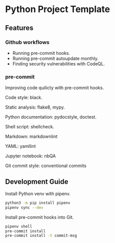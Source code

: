 # Python Project Template

## Features

### Github workflows

- Running pre-commit hooks.
- Running pre-commit autoupdate monthly.
- Finding security vulnerabilities with CodeQL.

### pre-commit

Improving code quilicty with pre-commit hooks.

Code style: black.

Static analysis: flake8, mypy.

Python documentation: pydocstyle, doctest.

Shell script: shellcheck.

Markdown: markdownlint

YAML: yamllint

Jupyter notebook: nbQA

Git commit style: conventional commits

## Development Guide

Install Python venv with pipenv.

```bash
python3 -m pip install pipenv
pipenv sync --dev
```

Install pre-commit hooks into Git.

```bash
pipenv shell
pre-commit install
pre-commit install -t commit-msg
```
